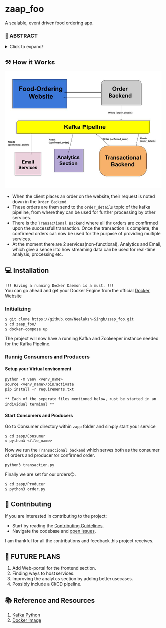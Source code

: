 # zaap_foo
A scalable, event driven food ordering app.

### 🚩 ABSTRACT
<details>
  <summary>Click to expand!</summary>

This project aims to create the necessary infrastructural backend to handle multiple orders and transactions. It also has the facility for providing the business team with real time analytics capabilities.

Kakfa streaming pipeline is used for managing and working with multiple data streams, and is used for handling real-time orders and transaction.
</details>


## ⚒️ How it Works

![Workflow](.github/images/zaap.jpg)

* When the client places an order on the website, their request is noted down in the `Order Backend`.
* These orders are them send to the `order_details` topic of the kafka pipeline, from where they can be used for further processing by other services.
* There is the `Transactional Backend` where all the orders are comfirmed upon the successfull transaction. Once the transaction is complete, the confirmed orders can now be used for the purpose of providing multiple services. 
* At the moment there are 2 services(non-functional), Analytics and Email, which give a sence into how streaming data can be used for real-time analysis, processing etc.

## 💻 Installation

`!!! Having a running Docker Daemon is a must. !!!` <br>
You can go ahead and get your Docker Engine from the official [Docker Website](https://docs.docker.com/engine/install/)

### Initializing

```console
$ git clone https://github.com/Neelaksh-Singh/zaap_foo.git
$ cd zaap_foo/
$ docker-compose up
```
The project will now have a running Kafka and Zookeeper instance needed for the Kafka Pipeline.

### Runnig Consumers and Producers

#### Setup your Virtual environment
```
python -m venv <venv_name>
source <venv_name>/bin/activate
pip install -r requirements.txt 
```
`** Each of the seperate files mentioned below, must be started in an individual terminal **` <br>

#### Start Consumers and Producers

Go to Consumer directory within `zapp` folder and simply start your service

```
$ cd zapp/Consumer
$ python3 <file_name>
```
Now we run the `Transactional backend` which serves both as the consumer of orders and producer for confirmed order.
```
python3 transaction.py
```
Finally we are set for our orders😍.
```
$ cd zapp/Producer
$ python3 order.py
```

## 🤝 Contributing

If you are interested in contributing to the project:

- Start by reading the [Contributing Guidelines](CONTRIBUTING.md).
- Navigate the codebase and [open issues](https://github.com/Neelaksh-Singh/zaap_foo/issues).

I am thankful for all the contributions and feedback this project receives.

## 🚀 FUTURE PLANS

1. Add Web-portal for the frontend section.
2. Finding ways to host services.
3. Improving the analytics section by adding better usecases.
4. Possibly include a CI/CD pipeline.

## 📚 Reference and Resources
1. [Kafka Python](https://kafka-python.readthedocs.io/en/master/)
2. [Docker Image](https://hub.docker.com/u/confluentinc)




